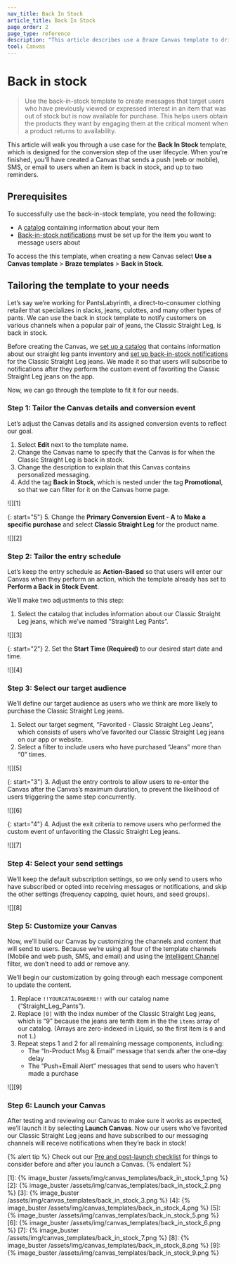 ```yaml
---
nav_title: Back In Stock
article_title: Back In Stock
page_order: 2
page_type: reference
description: "This article describes use a Braze Canvas template to drive purchases by notifying your users when an item is back in stock with personalized messaging."
tool: Canvas
---
```


# Back in stock

> Use the back-in-stock template to create messages that target users who have previously viewed or expressed interest in an item that was out of stock but is now available for purchase. This helps users obtain the products they want by engaging them at the critical moment when a product returns to availability.

This article will walk you through a use case for the **Back In Stock** template, which is designed for the conversion step of the user lifecycle. When you’re finished, you’ll have created a Canvas that sends a push (web or mobile), SMS, or email to users when an item is back in stock, and up to two reminders.

## Prerequisites

To successfully use the back-in-stock template, you need the following:

- A [catalog]({{site.baseurl}}/user_guide/personalization_and_dynamic_content/catalogs/catalog) containing information about your item
- [Back-in-stock notifications]({{site.baseurl}}/user_guide/personalization_and_dynamic_content/catalogs/catalog_triggers/back_in_stock_notifications/#how-back-in-stock-notifications-work) must be set up for the item you want to message users about

To access the this template, when creating a new Canvas select **Use a Canvas template** > **Braze templates** > **Back in Stock**. 

## Tailoring the template to your needs

Let’s say we’re working for PantsLabyrinth, a direct-to-consumer clothing retailer that specializes in slacks, jeans, culottes, and many other types of pants. We can use the back in stock template to notify customers on various channels when a popular pair of jeans, the Classic Straight Leg, is back in stock.

Before creating the Canvas, we [set up a catalog]({{site.baseurl}}/user_guide/personalization_and_dynamic_content/catalogs/catalog) that contains information about our straight leg pants inventory and [set up back-in-stock notifications]({{site.baseurl}}/user_guide/personalization_and_dynamic_content/catalogs/catalog_triggers/back_in_stock_notifications/#setting-up-back-in-stock-notifications) for the Classic Straight Leg jeans. We made it so that users will subscribe to notifications after they perform the custom event of favoriting the Classic Straight Leg jeans on the app.

Now, we can go through the template to fit it for our needs.

### Step 1: Tailor the Canvas details and conversion event

Let’s adjust the Canvas details and its assigned conversion events to reflect our goal.

1. Select **Edit** next to the template name.
2. Change the Canvas name to specify that the Canvas is for when the Classic Straight Leg is back in stock.
3. Change the description to explain that this Canvas contains personalized messaging.
4. Add the tag **Back in Stock**, which is nested under the tag **Promotional**, so that we can filter for it on the Canvas home page. 

![][1]

{: start="5"}
5. Change the **Primary Conversion Event - A** to **Make a specific purchase** and select **Classic Straight Leg** for the product name.

![][2]

### Step 2: Tailor the entry schedule

Let’s keep the entry schedule as **Action-Based** so that users will enter our Canvas when they perform an action, which the template already has set to **Perform a Back in Stock Event**.

We’ll make two adjustments to this step:

1. Select the catalog that includes information about our Classic Straight Leg jeans, which we’ve named “Straight Leg Pants”. 

![][3]

{: start="2"}
2. Set the **Start Time (Required)** to our desired start date and time.

![][4]

### Step 3: Select our target audience

We’ll define our target audience as users who we think are more likely to purchase the Classic Straight Leg jeans.

1. Select our target segment, “Favorited - Classic Straight Leg Jeans”, which consists of users who’ve favorited our Classic Straight Leg jeans on our app or website.
2. Select a filter to include users who have purchased “Jeans” more than “0” times.

![][5]

{: start="3"}
3. Adjust the entry controls to allow users to re-enter the Canvas after the Canvas’s maximum duration, to prevent the likelihood of users triggering the same step concurrently.

![][6]

{: start="4"}
4. Adjust the exit criteria to remove users who performed the custom event of unfavoriting the Classic Straight Leg jeans.

![][7]

### Step 4: Select your send settings

We’ll keep the default subscription settings, so we only send to users who have subscribed or opted into receiving messages or notifications, and skip the other settings (frequency capping, quiet hours, and seed groups).

![][8]

### Step 5: Customize your Canvas

Now, we’ll build our Canvas by customizing the channels and content that will send to users. Because we’re using all four of the template channels (Mobile and web push, SMS, and email) and using the [Intelligent Channel]({{site.baseurl}}/user_guide/brazeai/intelligence/intelligent_channel/) filter, we don’t need to add or remove any. 

We’ll begin our customization by going through each message component to update the content.

1. Replace `!!YOURCATALOGHERE!!` with our catalog name (“Straight_Leg_Pants”).
2. Replace `[0]` with the index number of the Classic Straight Leg jeans, which is “9” because the jeans are tenth item in the the `items` array of our catalog. (Arrays are zero-indexed in Liquid, so the first item is `0` and not `1`.)
3. Repeat steps 1 and 2 for all remaining message components, including:
    - The “In-Product Msg & Email” message that sends after the one-day delay
    - The “Push+Email Alert” messages that send to users who haven’t made a purchase

![][9]

### Step 6: Launch your Canvas

After testing and reviewing our Canvas to make sure it works as expected, we’ll launch it by selecting **Launch Canvas**. Now our users who’ve favorited our Classic Straight Leg jeans and have subscribed to our messaging channels will receive notifications when they’re back in stock!

{% alert tip %}
Check out our [Pre and post-launch checklist]({{site.baseurl}}/user_guide/engagement_tools/canvas/ideas_and_strategies/pre_post_launch_checklist/#things-to-consider-before-launch) for things to consider before and after you launch a Canvas.
{% endalert %}

[1]: {% image_buster /assets/img/canvas_templates/back_in_stock_1.png %}
[2]: {% image_buster /assets/img/canvas_templates/back_in_stock_2.png %}
[3]: {% image_buster /assets/img/canvas_templates/back_in_stock_3.png %}
[4]: {% image_buster /assets/img/canvas_templates/back_in_stock_4.png %}
[5]: {% image_buster /assets/img/canvas_templates/back_in_stock_5.png %}
[6]: {% image_buster /assets/img/canvas_templates/back_in_stock_6.png %}
[7]: {% image_buster /assets/img/canvas_templates/back_in_stock_7.png %}
[8]: {% image_buster /assets/img/canvas_templates/back_in_stock_8.png %}
[9]: {% image_buster /assets/img/canvas_templates/back_in_stock_9.png %}